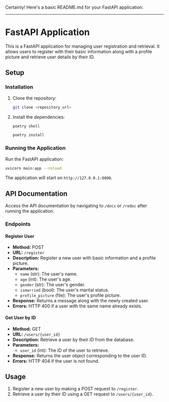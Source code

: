 Certainly! Here's a basic README.md for your FastAPI application:

---

# FastAPI Application

This is a FastAPI application for managing user registration and retrieval. It allows users to register with their basic information along with a profile picture and retrieve user details by their ID.

## Setup

### Installation

1. Clone the repository:

   ```bash
   git clone <repository_url>
   ```

2. Install the dependencies:

   ```bash
   poetry shell
   ```
   ```bash
   poetry install
   ```

### Running the Application

Run the FastAPI application:

```bash
uvicorn main:app --reload
```

The application will start on `http://127.0.0.1:8000`.

## API Documentation

Access the API documentation by navigating to `/docs` or `/redoc` after running the application.

### Endpoints

#### Register User

- **Method:** POST
- **URL:** `/register`
- **Description:** Register a new user with basic information and a profile picture.
- **Parameters:**
  - `name` (str): The user's name.
  - `age` (int): The user's age.
  - `gender` (str): The user's gender.
  - `ismarried` (bool): The user's marital status.
  - `profile_picture` (file): The user's profile picture.
- **Response:** Returns a message along with the newly created user.
- **Errors:** HTTP 400 if a user with the same name already exists.

#### Get User by ID

- **Method:** GET
- **URL:** `/users/{user_id}`
- **Description:** Retrieve a user by their ID from the database.
- **Parameters:**
  - `user_id` (int): The ID of the user to retrieve.
- **Response:** Returns the user object corresponding to the user ID.
- **Errors:** HTTP 404 if the user is not found.

## Usage

1. Register a new user by making a POST request to `/register`.
2. Retrieve a user by their ID using a GET request to `/users/{user_id}`.
